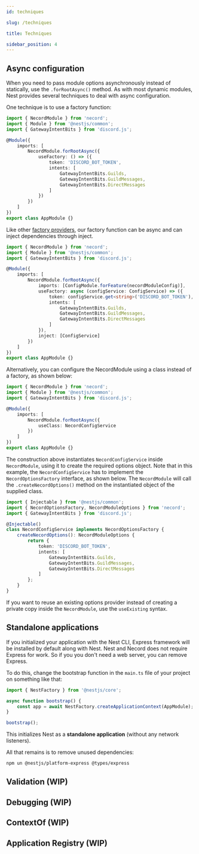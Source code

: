 ```yaml
---
id: techniques

slug: /techniques

title: Techniques

sidebar_position: 4
---
```


## Async configuration

When you need to pass module options asynchronously instead of statically, use the `.forRootAsync()` method. As with most dynamic modules, Nest provides several techniques to deal with async configuration.

One technique is to use a factory function:

```typescript title="src/app.module.ts"
import { NecordModule } from 'necord';
import { Module } from '@nestjs/common';
import { GatewayIntentBits } from 'discord.js';

@Module({
    imports: [
        NecordModule.forRootAsync({
            useFactory: () => ({
                token: 'DISCORD_BOT_TOKEN',
                intents: [
                    GatewayIntentBits.Guilds,
                    GatewayIntentBits.GuildMessages,
                    GatewayIntentBits.DirectMessages
                ]
            })
        })
    ]
})
export class AppModule {}
```

Like other [factory providers](https://docs.nestjs.com/fundamentals/custom-providers#factory-providers-usefactory), our factory function can be async and can inject dependencies through inject.

```typescript title="src/app.module.ts"
import { NecordModule } from 'necord';
import { Module } from '@nestjs/common';
import { GatewayIntentBits } from 'discord.js';

@Module({
    imports: [
        NecordModule.forRootAsync({
            imports: [ConfigModule.forFeature(necordModuleConfig)],
            useFactory: async (configService: ConfigService) => ({
                token: configService.get<string>('DISCORD_BOT_TOKEN'),
                intents: [
                    GatewayIntentBits.Guilds,
                    GatewayIntentBits.GuildMessages,
                    GatewayIntentBits.DirectMessages
                ]
            }),
            inject: [ConfigService]
        })
    ]
})
export class AppModule {}
```

Alternatively, you can configure the NecordModule using a class instead of a factory, as shown below:

```typescript title="src/app.module.ts"
import { NecordModule } from 'necord';
import { Module } from '@nestjs/common';
import { GatewayIntentBits } from 'discord.js';

@Module({
    imports: [
        NecordModule.forRootAsync({
            useClass: NecordConfigService
        })
    ]
})
export class AppModule {}
```

The construction above instantiates `NecordConfigService` inside `NecordModule`, using it to create the required options object. Note that in this example, the `NecordConfigService` has to implement the `NecordOptionsFactory` interface, as shown below. The `NecordModule` will call the `.createNecordOptions()` method on the instantiated object of the supplied class.

```typescript title="src/discord-config.service.ts"
import { Injectable } from '@nestjs/common';
import { NecordOptionsFactory, NecordModuleOptions } from 'necord';
import { GatewayIntentBits } from 'discord.js';

@Injectable()
class NecordConfigService implements NecordOptionsFactory {
    createNecordOptions(): NecordModuleOptions {
        return {
            token: 'DISCORD_BOT_TOKEN',
            intents: [
                GatewayIntentBits.Guilds,
                GatewayIntentBits.GuildMessages,
                GatewayIntentBits.DirectMessages
            ]
        };
    }
}
```

If you want to reuse an existing options provider instead of creating a private copy inside the `NecordModule`, use the `useExisting` syntax.

## Standalone applications

If you initialized your application with the Nest CLI, Express framework will be installed by default along with Nest. Nest and Necord does not require Express for work. So if you you don't need a web server, you can remove Express.

To do this, change the bootstrap function in the `main.ts` file of your project on something like that:

```typescript title="src/main.ts"
import { NestFactory } from '@nestjs/core';

async function bootstrap() {
    const app = await NestFactory.createApplicationContext(AppModule);
}

bootstrap();
```

This initializes Nest as a **standalone application** (without any network listeners).

All that remains is to remove unused dependencies:

```bash
npm un @nestjs/platform-express @types/express
```

## Validation (WIP)

## Debugging (WIP)

## ContextOf (WIP)

## Application Registry (WIP)
